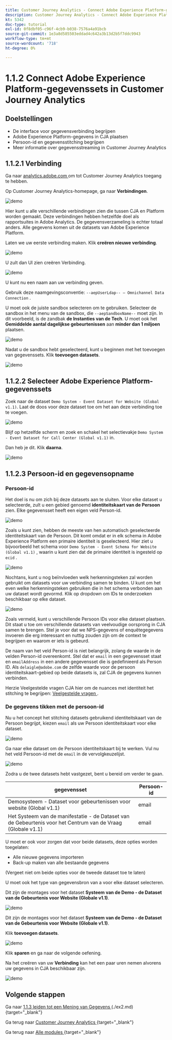 ```yaml
---
title: Customer Journey Analytics - Connect Adobe Experience Platform-gegevenssets in Customer Journey Analytics
description: Customer Journey Analytics - Connect Adobe Experience Platform-gegevenssets in Customer Journey Analytics
kt: 5342
doc-type: tutorial
exl-id: 0f8dbf05-c96f-4cb9-b038-7576a4a91bcb
source-git-commit: 1e3a8d585503eddad4c642a3b13d2b5f7ddc9943
workflow-type: tm+mt
source-wordcount: '718'
ht-degree: 0%

---
```


# 1.1.2 Connect Adobe Experience Platform-gegevenssets in Customer Journey Analytics

## Doelstellingen

- De interface voor gegevensverbinding begrijpen
- Adobe Experience Platform-gegevens in CJA plaatsen
- Persoon-id en gegevensstitching begrijpen
- Meer informatie over gegevensstreaming in Customer Journey Analytics

## 1.1.2.1 Verbinding

Ga naar [ analytics.adobe.com ](https://analytics.adobe.com) om tot Customer Journey Analytics toegang te hebben.

Op Customer Journey Analytics-homepage, ga naar **Verbindingen**.

![ demo ](./images/cja2.png)

Hier kunt u alle verschillende verbindingen zien die tussen CJA en Platform worden gemaakt. Deze verbindingen hebben hetzelfde doel als rapportsuites in Adobe Analytics. De gegevensverzameling is echter totaal anders. Alle gegevens komen uit de datasets van Adobe Experience Platform.

Laten we uw eerste verbinding maken. Klik **creëren nieuwe verbinding**.

![ demo ](./images/cja4.png)

U zult dan **&#x200B;**&#x200B;UI zien creëren Verbinding.

![ demo ](./images/cja5.png)

U kunt nu een naam aan uw verbinding geven.

Gebruik deze naamgevingsconventie: `--aepUserLdap-- – Omnichannel Data Connection` .

U moet ook de juiste sandbox selecteren om te gebruiken. Selecteer de sandbox in het menu van de sandbox, die `--aepSandboxName--` moet zijn. In dit voorbeeld, is de zandbak **de Instanties van de Tech**. U moet ook het **Gemiddelde aantal dagelijkse gebeurtenissen** aan **minder dan 1 miljoen** plaatsen.

![ demo ](./images/cjasb.png)

Nadat u de sandbox hebt geselecteerd, kunt u beginnen met het toevoegen van gegevenssets. Klik **toevoegen datasets**.

![ demo ](./images/cjasb1.png)

## 1.1.2.2 Selecteer Adobe Experience Platform-gegevenssets

Zoek naar de dataset `Demo System - Event Dataset for Website (Global v1.1)`. Laat de doos voor deze dataset toe om het aan deze verbinding toe te voegen.

![ demo ](./images/cja7.png)

Blijf op hetzelfde scherm en zoek en schakel het selectievakje `Demo System - Event Dataset for Call Center (Global v1.1)` in.

Dan heb je dit. Klik **daarna**.

![ demo ](./images/cja9.png)

## 1.1.2.3 Persoon-id en gegevensopname

### Persoon-id

Het doel is nu om zich bij deze datasets aan te sluiten. Voor elke dataset u selecteerde, zult u een gebied genoemd **identiteitskaart van de Persoon** zien. Elke gegevensset heeft een eigen veld Person-id.

![ demo ](./images/cja11.png)

Zoals u kunt zien, hebben de meeste van hen automatisch geselecteerde identiteitskaart van de Persoon. Dit komt omdat er in elk schema in Adobe Experience Platform een primaire identiteit is geselecteerd. Hier ziet u bijvoorbeeld het schema voor `Demo System - Event Schema for Website (Global v1.1)` , waarin u kunt zien dat de primaire identiteit is ingesteld op `ecid` .

![ demo ](./images/cja13.png)

Nochtans, kunt u nog beïnvloeden welk herkenningsteken zal worden gebruikt om datasets voor uw verbinding samen te binden. U kunt om het even welke herkenningsteken gebruiken die in het schema verbonden aan uw dataset wordt gevormd. Klik op dropdown om IDs te onderzoeken beschikbaar op elke dataset.

![ demo ](./images/cja14.png)

Zoals vermeld, kunt u verschillende Persoon IDs voor elke dataset plaatsen. Dit staat u toe om verschillende datasets van veelvoudige oorsprong in CJA samen te brengen. Stel je voor dat we NPS-gegevens of enquêtegegevens invoeren die erg interessant en nuttig zouden zijn om de context te begrijpen en waarom er iets is gebeurd.

De naam van het veld Person-id is niet belangrijk, zolang de waarde in de velden Person-id overeenkomt. Stel dat er `email` in een gegevensset staat en `emailAddress` in een andere gegevensset die is gedefinieerd als Person ID. Als `delaigle@adobe.com` de zelfde waarde voor de persoon identiteitskaart-gebied op beide datasets is, zal CJA de gegevens kunnen verbinden.

Herzie Veelgestelde vragen CJA hier om de nuances met identiteit het stitching te begrijpen: [ Veelgestelde vragen ](https://experienceleague.adobe.com/docs/analytics-platform/using/cja-overview/cja-faq.html).

### De gegevens tikken met de persoon-id

Nu u het concept het stitching datasets gebruikend identiteitskaart van de Persoon begrijpt, kiezen `email` als uw Persoon identiteitskaart voor elke dataset.

![ demo ](./images/cja15.png)

Ga naar elke dataset om de Persoon identiteitskaart bij te werken. Vul nu het veld Persoon-id met de `email` in de vervolgkeuzelijst.

![ demo ](./images/cja12a.png)

Zodra u de twee datasets hebt vastgezet, bent u bereid om verder te gaan.

| gegevensset | Persoon-id |
| ----------------- |-------------| 
| Demosysteem - Dataset voor gebeurtenissen voor website (Global v1.1) | email |
| Het Systeem van de manifestatie - de Dataset van de Gebeurtenis voor het Centrum van de Vraag (Globale v1.1) | email |

U moet er ook voor zorgen dat voor beide datasets, deze opties worden toegelaten:

- Alle nieuwe gegevens importeren
- Back-up maken van alle bestaande gegevens

(Vergeet niet om beide opties voor de tweede dataset toe te laten)

U moet ook het type van gegevensbron van a **&#x200B;**&#x200B;voor elke dataset selecteren.

Dit zijn de montages voor het dataset **Systeem van de Demo - de Dataset van de Gebeurtenis voor Website (Globale v1.1)**.

![ demo ](./images/cja16a.png)

Dit zijn de montages voor het dataset **Systeem van de Demo - de Dataset van de Gebeurtenis voor Website (Globale v1.1)**.

Klik **toevoegen datasets**.

![ demo ](./images/cja16.png)

Klik **sparen** en ga naar de volgende oefening.

Na het creëren van uw **Verbinding** kan het een paar uren nemen alvorens uw gegevens in CJA beschikbaar zijn.

![ demo ](./images/cja20.png)

## Volgende stappen

Ga naar [ 1.1.3 leiden tot een Mening van Gegevens ](./ex3.md) (./ex2.md){target="_blank"}

Ga terug naar [ Customer Journey Analytics ](./customer-journey-analytics-build-a-dashboard.md){target="_blank"}

Ga terug naar [ Alle modules ](./../../../../overview.md){target="_blank"}
